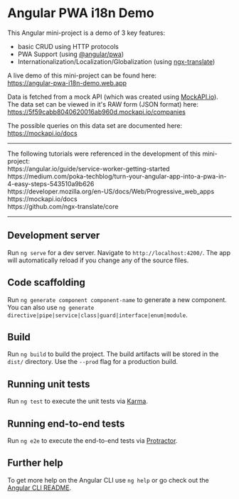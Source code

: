 # Angular PWA i18n Demo

This Angular mini-project is a demo of 3 key features:
- basic CRUD using HTTP protocols
- PWA Support (using [@angular/pwa](https://angular.io/guide/service-worker-getting-started))
- Internationalization/Localization/Globalization (using [ngx-translate](https://github.com/ngx-translate/core))

A live demo of this mini-project can be found here:<br>
https://angular-pwa-i18n-demo.web.app

Data is fetched from a mock API (which was created using [MockAPI.io](https://mockapi.io/)).<br>
The data set can be viewed in it's RAW form (JSON format) here:<br>
https://5f59cabb8040620016ab960d.mockapi.io/companies

The possible queries on this data set are documented here:<br>
https://mockapi.io/docs
<hr>
The following tutorials were referenced in the development of this mini-project:<br>
https://angular.io/guide/service-worker-getting-started<br>
https://medium.com/poka-techblog/turn-your-angular-app-into-a-pwa-in-4-easy-steps-543510a9b626<br>
https://developer.mozilla.org/en-US/docs/Web/Progressive_web_apps<br>
https://mockapi.io/docs<br>
https://github.com/ngx-translate/core<br>
<hr>


## Development server

Run `ng serve` for a dev server. Navigate to `http://localhost:4200/`. The app will automatically reload if you change any of the source files.

## Code scaffolding

Run `ng generate component component-name` to generate a new component. You can also use `ng generate directive|pipe|service|class|guard|interface|enum|module`.

## Build

Run `ng build` to build the project. The build artifacts will be stored in the `dist/` directory. Use the `--prod` flag for a production build.

## Running unit tests

Run `ng test` to execute the unit tests via [Karma](https://karma-runner.github.io).

## Running end-to-end tests

Run `ng e2e` to execute the end-to-end tests via [Protractor](http://www.protractortest.org/).

## Further help

To get more help on the Angular CLI use `ng help` or go check out the [Angular CLI README](https://github.com/angular/angular-cli/blob/master/README.md).
